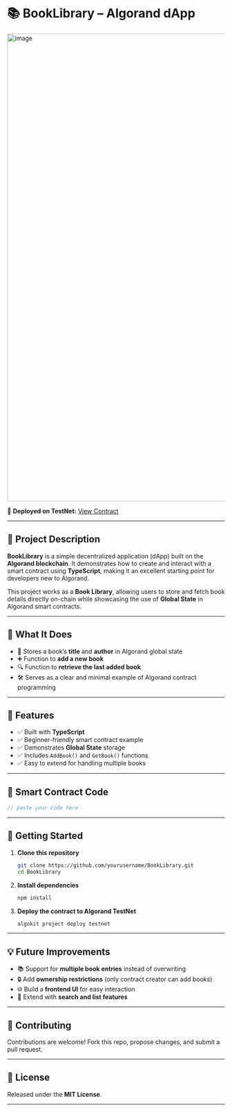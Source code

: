 # 📚 BookLibrary – Algorand dApp

<img width="1920" height="1080" alt="image" src="https://github.com/user-attachments/assets/927dde6b-6510-44e5-b392-bffa68cebf13" />

🔗 **Deployed on TestNet:** [View Contract](https://lora.algokit.io/testnet/application/745553642)

---

## 🔹 Project Description

**BookLibrary** is a simple decentralized application (dApp) built on the **Algorand blockchain**.
It demonstrates how to create and interact with a smart contract using **TypeScript**, making it an excellent starting point for developers new to Algorand.

This project works as a **Book Library**, allowing users to store and fetch book details directly on-chain while showcasing the use of **Global State** in Algorand smart contracts.

---

## 🔹 What It Does

* 📖 Stores a book’s **title** and **author** in Algorand global state
* ➕ Function to **add a new book**
* 🔍 Function to **retrieve the last added book**
* 🛠️ Serves as a clear and minimal example of Algorand contract programming

---

## 🔹 Features

* ✅ Built with **TypeScript**
* ✅ Beginner-friendly smart contract example
* ✅ Demonstrates **Global State** storage
* ✅ Includes `AddBook()` and `GetBook()` functions
* ✅ Easy to extend for handling multiple books

---

## 🔹 Smart Contract Code

```ts
// paste your code here
```

---

## 🚀 Getting Started

1. **Clone this repository**

   ```bash
   git clone https://github.com/yourusername/BookLibrary.git
   cd BookLibrary
   ```

2. **Install dependencies**

   ```bash
   npm install
   ```

3. **Deploy the contract to Algorand TestNet**

   ```bash
   algokit project deploy testnet
   ```

---

## 💡 Future Improvements

* 📚 Support for **multiple book entries** instead of overwriting
* 🔒 Add **ownership restrictions** (only contract creator can add books)
* 🌐 Build a **frontend UI** for easy interaction
* 🔎 Extend with **search and list features**

---

## 🤝 Contributing

Contributions are welcome! Fork this repo, propose changes, and submit a pull request.

---

## 📜 License

Released under the **MIT License**.

---
